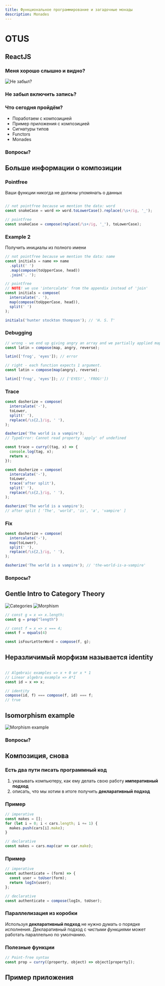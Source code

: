 ```yaml
---
title: Функциональное программирование и загадочные монады
description: Monades
---
```


# OTUS

## ReactJS

<!--v-->

### Меня хорошо слышно и видно?

![Не забыл?](https://www.meme-arsenal.com/memes/1bc94af1680d8ec9c2053b076d5f7990.jpg)

### Не забыл включить запись?

<!--v-->

### Что сегодня пройдём?

* Поработаем с композицией
* Пример приложения с композицией
* Сигнатуры типов
* Functors
* Monades

<!--v-->

### Вопросы?

<!--s-->

## Больше информации о композиции

<!--v-->

### Pointfree

Ваши функции никогда не должны упомянать о данных

```js

// not pointfree because we mention the data: word
const snakeCase = word => word.toLowerCase().replace(/\s+/ig, '_');

// pointfree
const snakeCase = compose(replace(/\s+/ig, '_'), toLowerCase);

```

<!--v-->

### Example 2

Получить инициалы из полного имени

```js
// not pointfree because we mention the data: name
const initials = name => name
  .split(' ')
  .map(compose(toUpperCase, head))
  .join('. ');

// pointfree
// NOTE! we use 'intercalate' from the appendix instead of 'join'
const initials = compose(
  intercalate('. '),
  map(compose(toUpperCase, head)),
  split(' ')
);

initials('hunter stockton thompson'); // 'H. S. T'
```

<!--v-->

### Debugging

```js
// wrong - we end up giving angry an array and we partially applied map with who knows what.
const latin = compose(map, angry, reverse);

latin(['frog', 'eyes']); // error

// right - each function expects 1 argument.
const latin = compose(map(angry), reverse);

latin(['frog', 'eyes']); // ['EYES!', 'FROG!'])
```

<!--v-->

### Trace

```js
const dasherize = compose(
  intercalate('-'),
  toLower,
  split(' '),
  replace(/\s{2,}/ig, ' '),
);

dasherize('The world is a vampire');
// TypeError: Cannot read property 'apply' of undefined
```

<!--v-->

```js
const trace = curry((tag, x) => {
  console.log(tag, x);
  return x;
});

const dasherize = compose(
  intercalate('-'),
  toLower,
  trace('after split'),
  split(' '),
  replace(/\s{2,}/ig, ' '),
);

dasherize('The world is a vampire');
// after split [ 'The', 'world', 'is', 'a', 'vampire' ]
```

<!--v-->

### Fix

```js
const dasherize = compose(
  intercalate('-'),
  map(toLower),
  split(' '),
  replace(/\s{2,}/ig, ' '),
);

dasherize('The world is a vampire'); // 'the-world-is-a-vampire'
```

<!--v-->

### Вопросы?

<!--s-->

## Gentle Intro to Category Theory

<!--v-->

![Categories](https://mostly-adequate.gitbooks.io/mostly-adequate-guide/content/images/cat_comp1.png)
![Morphism](https://mostly-adequate.gitbooks.io/mostly-adequate-guide/content/images/cat_comp2.png)

<!--v-->

```js
// const g = x => x.length;
const g = prop("length")

// const f = x => x === 4;
const f = equals(4)

const isFourLetterWord = compose(f, g);

```

<!--v-->

## Неразличимый морфизм называется identity

```js

// Algebraic examples => x + 0 or x * 1
// Linear algebra example => A*I
const id = x => x;

// identity
compose(id, f) === compose(f, id) === f;
// true

```

<!--v-->

## Isomorphism example 

![Morphism example](https://external-content.duckduckgo.com/iu/?u=https%3A%2F%2Fkrossovochkin.github.io%2Fimg%2F1_k-3eIAYBfxFITeTcXa-FSw.png&f=1&nofb=1)

<!--v-->

### Вопросы?

<!--s-->

## Композиция, снова

<!--v-->

### Есть два пути писать программный код

1. указывать компьютеру, как ему делать свою работу **императивный подход**
1. описать, что мы хотим в итоге получить **декларативный подход**

<!--v-->

### Пример

```js
// imperative
const makes = [];
for (let i = 0; i < cars.length; i += 1) {
  makes.push(cars[i].make);
}

// declarative
const makes = cars.map(car => car.make);

```

<!--v-->

### Пример

```js
// imperative
const authenticate = (form) => {
  const user = toUser(form);
  return logIn(user);
};

// declarative
const authenticate = compose(logIn, toUser);

```

<!--v-->

### Параллелизация из коробки

Используя **декларативный подход** не нужно думать о порядке исполнения.
Декларативный подход с _чистыми функциями_ может работать параллельно по умолчанию.

<!--v-->

### Полезные функции

```js
// Point-free syntax
const prop = curry((property, object) => object[property]);

```

<!--v-->

## Пример приложения

<!--s-->